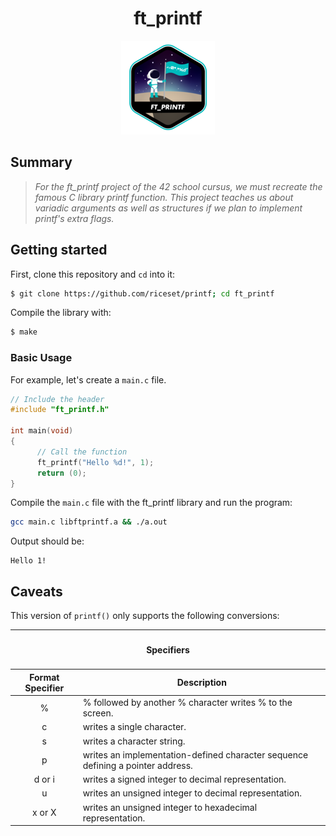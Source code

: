 <h1 align="center">
	ft_printf
</h1>

<p align="center">
    <img src="https://github.com/riceset/riceset/blob/main/42_badges/ft_printfe.png" />
</p>

## Summary
> <i>For the ft_printf project of the 42 school cursus,</i>
> <i>we must recreate the famous C library printf function.</i>
> <i>This project teaches us about variadic arguments as well</i>
> <i>as structures if we plan to implement printf's extra flags.</i>

## Getting started

First, clone this repository and `cd` into it:

```zsh
$ git clone https://github.com/riceset/printf; cd ft_printf
```

Compile the library with:

```zsh
$ make
```

### Basic Usage
For example, let's create a ``main.c`` file.

```c
// Include the header
#include "ft_printf.h"

int main(void)
{
      // Call the function
      ft_printf("Hello %d!", 1);
      return (0);
}
```

Compile the ``main.c`` file with the ft_printf library and run the program:
```bash
gcc main.c libftprintf.a && ./a.out
```
Output should be:
```
Hello 1!
```

## Caveats

This version of `printf()` only supports the following conversions:

<table>
    <thead>
        <tr>
            <th colspan=3><h4>Specifiers</h4></th>
        </tr>
        <tr>
            <th>Format Specifier</th>
            <th>Description</th>
        </tr>
    </thead>
    <tbody>
        <tr>
            <td align="center">%</td>
            <td>% followed by another % character writes % to the screen.</td>
        </tr>
        <tr>
            <td align="center">c</td>
            <td>writes a single character.</td>
        </tr>
        <tr>
            <td align="center">s</td>
            <td>writes a character string.</td>
        </tr>
        <tr>
            <td align="center">p</td>
            <td>writes an implementation-defined character sequence defining a pointer address.</td>
        </tr>
        <tr>
            <td align="center">d or i</td>
            <td>writes a signed integer to decimal representation.</td>
        </tr>
        <tr>
            <td align="center">u</td>
            <td>writes an unsigned integer to decimal representation.</td>
        </tr>
        <tr>
            <td align="center">x or X</td>
            <td>writes an unsigned integer to hexadecimal representation.</td>
        </tr>
    </tbody>
</table>
